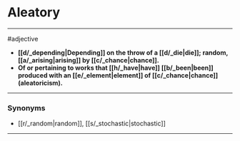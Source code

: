 # Aleatory
---
#adjective
- **[[d/_depending|Depending]] on the throw of a [[d/_die|die]]; random, [[a/_arising|arising]] by [[c/_chance|chance]].**
- **Of or pertaining to works that [[h/_have|have]] [[b/_been|been]] produced with an [[e/_element|element]] of [[c/_chance|chance]] (aleatoricism).**
---
### Synonyms
- [[r/_random|random]], [[s/_stochastic|stochastic]]
---
